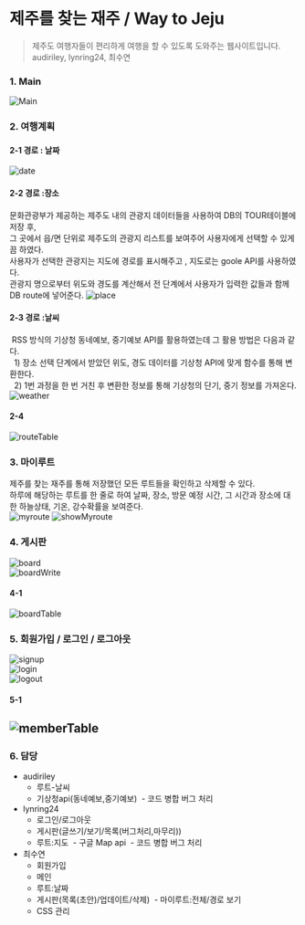 # 제주를 찾는 재주 / Way to Jeju
>제주도 여행자들이 편리하게 여행을 할 수 있도록 도와주는 웹사이트입니다. <br>
>audiriley, lynring24, 최수연

### 1. Main
![Main](./capture/main.gif)

### 2. 여행계획
#### 2-1 경로 : 날짜
![date](./capture/date.png)

#### 2-2 경로 :장소
문화관광부가 제공하는 제주도 내의 관광지 데이터들을 사용하여 DB의 TOUR테이블에 저장 후,<br>
그 곳에서 읍/면 단위로 제주도의 관광지 리스트를 보여주어 사용자에게 선택할 수 있게끔 하였다.<br>
사용자가 선택한 관광지는 지도에 경로를 표시해주고 , 지도로는 goole API를 사용하였다.<br>
관광지 명으로부터 위도와 경도를 계산해서 전 단계에서 사용자가 입력한 값들과 함께 DB route에 넣어준다. 
![place](./capture/map.PNG)

#### 2-3 경로 :날씨
  RSS 방식의 기상청 동네예보, 중기예보 API를 활용하였는데 그 활용 방법은 다음과 같다.<br>
  &nbsp;&nbsp;1) 장소 선택 단계에서 받았던 위도, 경도 데이터를 기상청 API에 맞게 함수를 통해 변환한다.<br>
  &nbsp;&nbsp;2) 1번 과정을 한 번 거친 후 변환한 정보를 통해 기상청의 단기, 중기 정보를 가져온다.
![weather](./capture/showWeather.PNG)
#### 2-4
![routeTable](./capture/routeTable.PNG)

### 3. 마이루트
제주를 찾는 재주를 통해 저장했던 모든 루트들을 확인하고 삭제할 수 있다.<br>
하루에 해당하는 루트를 한 줄로 하여 날짜, 장소, 방문 예정 시간, 그 시간과 장소에 대한 하늘상태, 기온, 강수확률을 보여준다. <br>
![myroute](./capture/myroute.PNG)
![showMyroute](./capture/showMyroute.PNG)

### 4. 게시판
![board](./capture/board.PNG)<br>
![boardWrite](./capture/boardWrite.PNG)
#### 4-1
![boardTable](./capture/boardTable.PNG)

### 5. 회원가입 / 로그인 / 로그아웃
![signup](./capture/signup.PNG)<br>
![login](./capture/login.PNG)<br>
![logout](./capture/logoutCheck.PNG) 

#### 5-1
![memberTable](./capture/memberTable.PNG)
---

### 6. 담당
* audiriley 
  - 루트-날씨
  - 기상청api(동네예보,중기예보)
  - 코드 병합 버그 처리
* lynring24 
  - 로그인/로그아웃
  - 게시판(글쓰기/보기/목록(버그처리,마무리))
  - 루트:지도
  - 구글 Map api
  - 코드 병합 버그 처리
* 최수연
  - 회원가입
  - 메인
  - 루트:날짜
  - 게시판(목록(초안)/업데이트/삭제)
  - 마이루트:전체/경로 보기 
  - CSS 관리
